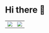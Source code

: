 # Hi there 👋

<table>
<tr>
<td width="50%">
  <img src="https://github-readme-stats.vercel.app/api?username=maximepvrt&show_icons=true&theme=transparent">
</td>
<td width="50%">
  <a href="https://nuxters.nuxt.com/maximepvrt"><img src="https://nuxters.nuxt.com/maximepvrt/__og_image__/og.png?v2"></a>
</td>
</tr>
</table>
